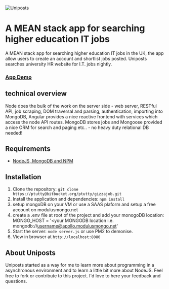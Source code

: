 ![Uniposts](http://uniposts.co.uk/images/logo.png)

# A MEAN stack app for searching higher education IT jobs



A MEAN stack app for searching higher education IT jobs in the UK, the app allow users to create an account and shortlist jobs posted. Uniposts searches university HR website for I.T. jobs nightly.

### [App Demo](http://uniposts.co.uk/#/)
 ###
## technical overview

Node does the bulk of the work on the server side - web server, RESTful API, job scraping, DOM traversal and parsing, authentication, importing into MongoDB, 
Angular provides a nice reactive frontend with services which access the node API routes.
MongoDB stores jobs and Mongoose provided a nice ORM for search and paging etc.. - no heavy duty relational DB needed!

## Requirements

- [NodeJS, MongoDB and NPM](http://nodejs.org)

## Installation

1. Clone the repository: `git clone https://ptutty@bitbucket.org/ptutty/gizzajob.git`
2. Install the application and dependencies: `npm install`
3. setup mongoDB on your VM or use a SAAS plaform and setup a free account on modulusmongo.net
5. create a .env file at root of the project and add your monogoDB location:
MONGO_HOST = '<your MONGODB location i.e. mongodb://username@apollo.modulusmongo.net'
6. Start the server: `node server.js` or use PM2 to demonise.
7. View in browser at `http://localhost:8080`

## About Uniposts

Uniposts started as a way for me to learn more about programming in a asynchronous environment and to learn a little bit more about NodeJS. Feel free to fork or contribute to this project. I'd love to here your feedback and questions.